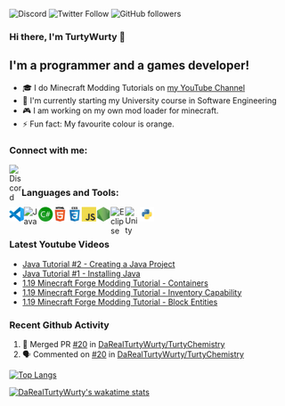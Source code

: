 ![Discord](https://img.shields.io/discord/1017111640023506974?color=7289DA&label=My%20Discord%20Server&logo=Discord&style=plastic)
![Twitter Follow](https://img.shields.io/twitter/follow/RealTurtyWurty?color=1DA1F2&label=Follow%20me%20on%20Twitter&logo=Twitter&logoColor=1DA1F2&style=social)
![GitHub followers](https://img.shields.io/github/followers/DaRealTurtyWurty?style=social)

### Hi there, I'm TurtyWurty 👋

## I'm a programmer and a games developer!

- 🎓 I do Minecraft Modding Tutorials on [my YouTube Channel][youtube]
- 🏫 I'm currently starting my University course in Software Engineering
- 🎮 I am working on my own mod loader for minecraft.
- ⚡ Fun fact: My favourite colour is orange.

### Connect with me:

[<img align="left" alt="Discord" width="22px" src="https://cdn.jsdelivr.net/npm/simple-icons@v3/icons/discord.svg"/>][discord]

<br/>

### Languages and Tools:

[<img align="left" alt="Visual Studio Code" width="26px" src="https://raw.githubusercontent.com/github/explore/80688e429a7d4ef2fca1e82350fe8e3517d3494d/topics/visual-studio-code/visual-studio-code.png"/>][vscode]
[<img align="left" alt="Java" width="26px" src="https://cdn.jsdelivr.net/npm/simple-icons@v3/icons/java.svg"/>][java]
[<img align="left" alt="C#" width="26px" src="https://raw.githubusercontent.com/github/explore/80688e429a7d4ef2fca1e82350fe8e3517d3494d/topics/csharp/csharp.png"/>][csharp]
[<img align="left" alt="HTML 5" width="26px" src="https://raw.githubusercontent.com/github/explore/80688e429a7d4ef2fca1e82350fe8e3517d3494d/topics/html/html.png"/>][html]
[<img align="left" alt="CSS" width="26px" src="https://raw.githubusercontent.com/github/explore/80688e429a7d4ef2fca1e82350fe8e3517d3494d/topics/css/css.png"/>][css]
[<img align="left" alt="Javascript" width="26px" src="https://raw.githubusercontent.com/github/explore/80688e429a7d4ef2fca1e82350fe8e3517d3494d/topics/javascript/javascript.png"/>][javascript]
[<img align="left" alt="Node JS" width="26px" src="https://raw.githubusercontent.com/github/explore/80688e429a7d4ef2fca1e82350fe8e3517d3494d/topics/nodejs/nodejs.png"/>][nodejs]
[<img align="left" alt="Eclipse" width="26px" src="https://cdn.jsdelivr.net/npm/simple-icons@v3/icons/eclipseide.svg"/>][eclipse]
[<img align="left" alt="Unity" width="26px" src="https://cdn.jsdelivr.net/npm/simple-icons@v3/icons/unity.svg"/>][unity]
[<img align="left" alt="Python" width="26px" src="https://raw.githubusercontent.com/github/explore/80688e429a7d4ef2fca1e82350fe8e3517d3494d/topics/python/python.png"/>][python]

<br/>
<br/>

### Latest Youtube Videos

<!-- YOUTUBE:START -->
- [Java Tutorial #2 - Creating a Java Project](https://www.youtube.com/watch?v=TjhgE5hWHlE)
- [Java Tutorial #1 - Installing Java](https://www.youtube.com/watch?v=kqAO03O5P8U)
- [1.19 Minecraft Forge Modding Tutorial - Containers](https://www.youtube.com/watch?v=oAODYruayFs)
- [1.19 Minecraft Forge Modding Tutorial - Inventory Capability](https://www.youtube.com/watch?v=XRaFZzUZTxM)
- [1.19 Minecraft Forge Modding Tutorial - Block Entities](https://www.youtube.com/watch?v=EE2QrhTQaos)
<!-- YOUTUBE:END -->

### Recent Github Activity
<!--START_SECTION:activity-->
1. 🎉 Merged PR [#20](https://github.com/DaRealTurtyWurty/TurtyChemistry/pull/20) in [DaRealTurtyWurty/TurtyChemistry](https://github.com/DaRealTurtyWurty/TurtyChemistry)
2. 🗣 Commented on [#20](https://github.com/DaRealTurtyWurty/TurtyChemistry/issues/20) in [DaRealTurtyWurty/TurtyChemistry](https://github.com/DaRealTurtyWurty/TurtyChemistry)
<!--END_SECTION:activity-->

[![Top Langs](https://github-readme-stats.vercel.app/api/top-langs/?username=DaRealTurtyWurty&layout=compact&theme=dark)](https://github.com/anuraghazra/github-readme-stats)

[![DaRealTurtyWurty's wakatime stats](https://github-readme-stats.vercel.app/api?username=DaRealTurtyWurty)](https://github.com/anuraghazra/github-readme-stats)

[youtube]: https://youtube.com/TurtyWurty
[discord]: https://discord.gg/BAYB3A38wn
[vscode]: https://code.visualstudio.com
[java]: https://www.java.com
[csharp]: https://docs.microsoft.com/en-us/dotnet/csharp
[html]: https://en.wikipedia.org/wiki/HTML
[css]: https://en.wikipedia.org/wiki/CSS
[javascript]: https://www.javascript.com
[nodejs]: https://nodejs.org
[eclipse]: https://www.eclipse.org
[unity]: https://unity.com
[python]: https://www.python.org
